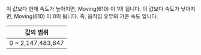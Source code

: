 이 값보다 현재 속도가 높아지면, Moving(610) 이 1이 됩니다. 이 값보다 속도가 낮아지면, Moving(610) 이 0이 됩니다. 즉, 움직임 유무의 기준 속도 입니다.

|값의 범위|
| :---: |
|0 ~ 2,147,483,647|
